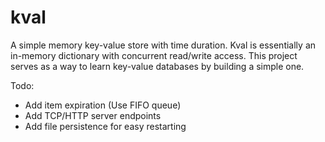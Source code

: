 # kval
A simple memory key-value store with time duration. Kval is essentially an in-memory dictionary with concurrent read/write access.
This project serves as a way to learn key-value databases by building a simple one. 

Todo:
* Add item expiration (Use FIFO queue)
* Add TCP/HTTP server endpoints
* Add file persistence for easy restarting 